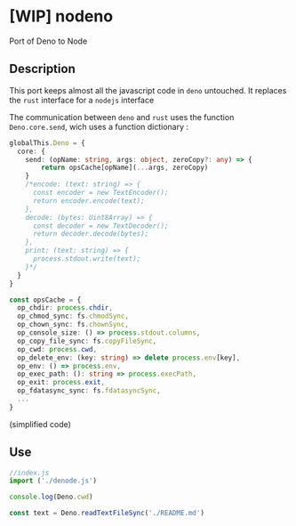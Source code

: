 # [WIP] nodeno
Port of Deno to Node

## Description

This port keeps almost all the javascript code in `deno` untouched.
It replaces the `rust` interface for a `nodejs` interface

The communication between `deno` and `rust` uses the function `Deno.core.send`, wich uses a function dictionary :

```typescript
globalThis.Deno = {
  core: {
    send: (opName: string, args: object, zeroCopy?: any) => {
        return opsCache[opName](...args, zeroCopy)
    }
    /*encode: (text: string) => {
      const encoder = new TextEncoder();
      return encoder.encode(text);
    },
    decode: (bytes: Uint8Array) => {
      const decoder = new TextDecoder();
      return decoder.decode(bytes);
    },
    print: (text: string) => {
      process.stdout.write(text);
    }*/
  }
}

const opsCache = {
  op_chdir: process.chdir,
  op_chmod_sync: fs.chmodSync,
  op_chown_sync: fs.chownSync,
  op_console_size: () => process.stdout.columns,
  op_copy_file_sync: fs.copyFileSync,
  op_cwd: process.cwd,
  op_delete_env: (key: string) => delete process.env[key],
  op_env: () => process.env,
  op_exec_path: (): string => process.execPath,
  op_exit: process.exit,
  op_fdatasync_sync: fs.fdatasyncSync,
  ...
}
```
(simplified code)

## Use

```javascript
//index.js
import ('./denode.js')

console.log(Deno.cwd)

const text = Deno.readTextFileSync('./README.md')

```
